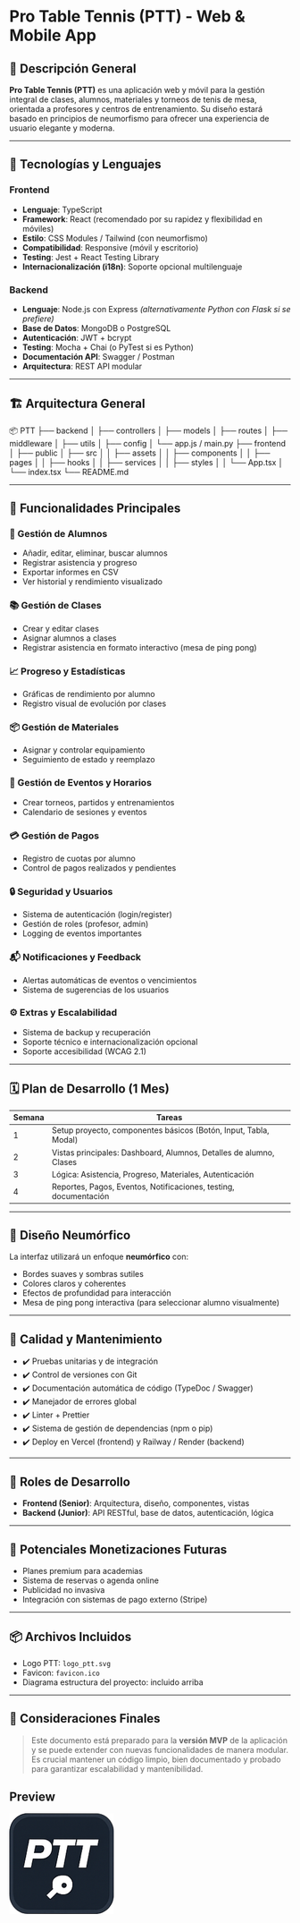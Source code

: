 # Pro Table Tennis (PTT) - Web & Mobile App

## 📌 Descripción General

**Pro Table Tennis (PTT)** es una aplicación web y móvil para la gestión integral de clases, alumnos, materiales y torneos de tenis de mesa, orientada a profesores y centros de entrenamiento. Su diseño estará basado en principios de neumorfismo para ofrecer una experiencia de usuario elegante y moderna.

---

## 🧩 Tecnologías y Lenguajes

### Frontend
- **Lenguaje**: TypeScript
- **Framework**: React (recomendado por su rapidez y flexibilidad en móviles)
- **Estilo**: CSS Modules / Tailwind (con neumorfismo)
- **Compatibilidad**: Responsive (móvil y escritorio)
- **Testing**: Jest + React Testing Library
- **Internacionalización (i18n)**: Soporte opcional multilenguaje

### Backend
- **Lenguaje**: Node.js con Express _(alternativamente Python con Flask si se prefiere)_
- **Base de Datos**: MongoDB o PostgreSQL
- **Autenticación**: JWT + bcrypt
- **Testing**: Mocha + Chai (o PyTest si es Python)
- **Documentación API**: Swagger / Postman
- **Arquitectura**: REST API modular

---

## 🏗️ Arquitectura General

📦 PTT
├── backend
│ ├── controllers
│ ├── models
│ ├── routes
│ ├── middleware
│ ├── utils
│ ├── config
│ └── app.js / main.py
├── frontend
│ ├── public
│ ├── src
│ │ ├── assets
│ │ ├── components
│ │ ├── pages
│ │ ├── hooks
│ │ ├── services
│ │ ├── styles
│ │ └── App.tsx
│ └── index.tsx
└── README.md


---

## 🧠 Funcionalidades Principales

### 👥 Gestión de Alumnos
- Añadir, editar, eliminar, buscar alumnos
- Registrar asistencia y progreso
- Exportar informes en CSV
- Ver historial y rendimiento visualizado

### 📚 Gestión de Clases
- Crear y editar clases
- Asignar alumnos a clases
- Registrar asistencia en formato interactivo (mesa de ping pong)

### 📈 Progreso y Estadísticas
- Gráficas de rendimiento por alumno
- Registro visual de evolución por clases

### 📦 Gestión de Materiales
- Asignar y controlar equipamiento
- Seguimiento de estado y reemplazo

### 📅 Gestión de Eventos y Horarios
- Crear torneos, partidos y entrenamientos
- Calendario de sesiones y eventos

### 💳 Gestión de Pagos
- Registro de cuotas por alumno
- Control de pagos realizados y pendientes

### 🔒 Seguridad y Usuarios
- Sistema de autenticación (login/register)
- Gestión de roles (profesor, admin)
- Logging de eventos importantes

### 📬 Notificaciones y Feedback
- Alertas automáticas de eventos o vencimientos
- Sistema de sugerencias de los usuarios

### ⚙️ Extras y Escalabilidad
- Sistema de backup y recuperación
- Soporte técnico e internacionalización opcional
- Soporte accesibilidad (WCAG 2.1)

---

## 🗓️ Plan de Desarrollo (1 Mes)

| Semana | Tareas                                                                 |
|--------|------------------------------------------------------------------------|
| 1      | Setup proyecto, componentes básicos (Botón, Input, Tabla, Modal)       |
| 2      | Vistas principales: Dashboard, Alumnos, Detalles de alumno, Clases     |
| 3      | Lógica: Asistencia, Progreso, Materiales, Autenticación                |
| 4      | Reportes, Pagos, Eventos, Notificaciones, testing, documentación       |

---

## 🎨 Diseño Neumórfico

La interfaz utilizará un enfoque **neumórfico** con:
- Bordes suaves y sombras sutiles
- Colores claros y coherentes
- Efectos de profundidad para interacción
- Mesa de ping pong interactiva (para seleccionar alumno visualmente)

---

## 🧪 Calidad y Mantenimiento

- ✔️ Pruebas unitarias y de integración
- ✔️ Control de versiones con Git
- ✔️ Documentación automática de código (TypeDoc / Swagger)
- ✔️ Manejador de errores global
- ✔️ Linter + Prettier
- ✔️ Sistema de gestión de dependencias (npm o pip)
- ✔️ Deploy en Vercel (frontend) y Railway / Render (backend)

---

## 💼 Roles de Desarrollo

- **Frontend (Senior)**: Arquitectura, diseño, componentes, vistas
- **Backend (Junior)**: API RESTful, base de datos, autenticación, lógica

---

## 🧩 Potenciales Monetizaciones Futuras

- Planes premium para academias
- Sistema de reservas o agenda online
- Publicidad no invasiva
- Integración con sistemas de pago externo (Stripe)

---

## 📦 Archivos Incluidos

- Logo PTT: `logo_ptt.svg`
- Favicon: `favicon.ico`
- Diagrama estructura del proyecto: incluido arriba

---

## 🧠 Consideraciones Finales

> Este documento está preparado para la **versión MVP** de la aplicación y se puede extender con nuevas funcionalidades de manera modular. Es crucial mantener un código limpio, bien documentado y probado para garantizar escalabilidad y mantenibilidad.

## Preview
![alt text](image.png)
